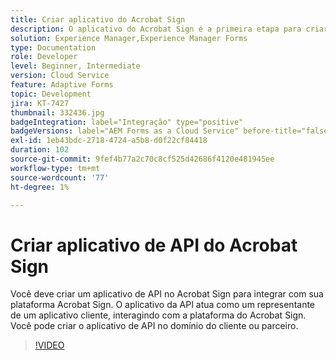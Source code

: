 ```yaml
---
title: Criar aplicativo do Acrobat Sign
description: O aplicativo do Acrobat Sign é a primeira etapa para criar a integração entre o AEM Forms e o Acrobat Sign.
solution: Experience Manager,Experience Manager Forms
type: Documentation
role: Developer
level: Beginner, Intermediate
version: Cloud Service
feature: Adaptive Forms
topic: Development
jira: KT-7427
thumbnail: 332436.jpg
badgeIntegration: label="Integração" type="positive"
badgeVersions: label="AEM Forms as a Cloud Service" before-title="false"
exl-id: 1eb43bdc-2718-4724-a5b8-d0f22cf84418
duration: 102
source-git-commit: 9fef4b77a2c70c8cf525d42686f4120e481945ee
workflow-type: tm+mt
source-wordcount: '77'
ht-degree: 1%

---
```


# Criar aplicativo de API do Acrobat Sign

Você deve criar um aplicativo de API no Acrobat Sign para integrar com sua plataforma Acrobat Sign. O aplicativo da API atua como um representante de um aplicativo cliente, interagindo com a plataforma do Acrobat Sign. Você pode criar o aplicativo de API no domínio do cliente ou parceiro.

>[!VIDEO](https://video.tv.adobe.com/v/332436?quality=12&learn=on)
